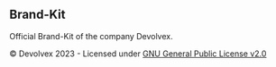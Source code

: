## Brand-Kit
Official Brand-Kit of the company Devolvex.

© Devolvex 2023 - Licensed under [GNU General Public License v2.0](https://github.com/Devolvex/Brand-Kit/blob/main/LICENSE)